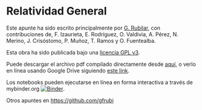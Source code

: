 Relatividad General
===============

Este apunte ha sido escrito principalmente por [G. Rubilar](https://google.com/+GuillermoRubilar), con contribuciones de, F. Izaurieta, E. Rodríguez, O. Valdivia, A. Pérez, N. Merino, J. Crisóstomo, P. Muñoz, T. Ramos y O. Fuentealba.

Esta obra ha sido publicada bajo una [licencia GPL v3](https://github.com/gfrubi/GR/blob/master/LICENSE).

Puede descargar el archivo pdf compilado directamente desde [aquí](https://github.com/gfrubi/GR/raw/master/GR.pdf), o verlo en línea usando Google Drive siguiendo [este link](https://drive.google.com/viewer?url=https://github.com/gfrubi/GR/raw/master/GR.pdf).

Los notebooks pueden ejecutarse en línea en forma interactiva a través de mybinder.org [![Binder](http://mybinder.org/badge.svg)](http://mybinder.org/repo/gfrubi/GR/Notebooks).

Otros apuntes en https://github.com/gfrubi

